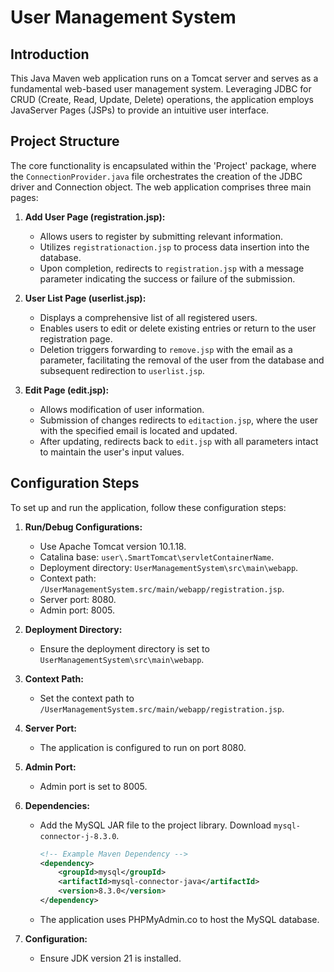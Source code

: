 # User Management System

## Introduction

This Java Maven web application runs on a Tomcat server and serves as a fundamental web-based user management system. Leveraging JDBC for CRUD (Create, Read, Update, Delete) operations, the application employs JavaServer Pages (JSPs) to provide an intuitive user interface.

## Project Structure

The core functionality is encapsulated within the 'Project' package, where the `ConnectionProvider.java` file orchestrates the creation of the JDBC driver and Connection object. The web application comprises three main pages:

1. **Add User Page (registration.jsp):**
   - Allows users to register by submitting relevant information.
   - Utilizes `registrationaction.jsp` to process data insertion into the database.
   - Upon completion, redirects to `registration.jsp` with a message parameter indicating the success or failure of the submission.

2. **User List Page (userlist.jsp):**
   - Displays a comprehensive list of all registered users.
   - Enables users to edit or delete existing entries or return to the user registration page.
   - Deletion triggers forwarding to `remove.jsp` with the email as a parameter, facilitating the removal of the user from the database and subsequent redirection to `userlist.jsp`.

3. **Edit Page (edit.jsp):**
   - Allows modification of user information.
   - Submission of changes redirects to `editaction.jsp`, where the user with the specified email is located and updated.
   - After updating, redirects back to `edit.jsp` with all parameters intact to maintain the user's input values.

## Configuration Steps

To set up and run the application, follow these configuration steps:

1. **Run/Debug Configurations:**
   - Use Apache Tomcat version 10.1.18.
   - Catalina base: `user\.SmartTomcat\servletContainerName`.
   - Deployment directory: `UserManagementSystem\src\main\webapp`.
   - Context path: `/UserManagementSystem.src/main/webapp/registration.jsp`.
   - Server port: 8080.
   - Admin port: 8005.

2. **Deployment Directory:**
   - Ensure the deployment directory is set to `UserManagementSystem\src\main\webapp`.

3. **Context Path:**
   - Set the context path to `/UserManagementSystem.src/main/webapp/registration.jsp`.

4. **Server Port:**
   - The application is configured to run on port 8080.

5. **Admin Port:**
   - Admin port is set to 8005.

6. **Dependencies:**

   - Add the MySQL JAR file to the project library. Download `mysql-connector-j-8.3.0`.

      ```xml
      <!-- Example Maven Dependency -->
      <dependency>
          <groupId>mysql</groupId>
          <artifactId>mysql-connector-java</artifactId>
          <version>8.3.0</version>
      </dependency>
      ```

   - The application uses PHPMyAdmin.co to host the MySQL database.

7. **Configuration:**

   - Ensure JDK version 21 is installed.